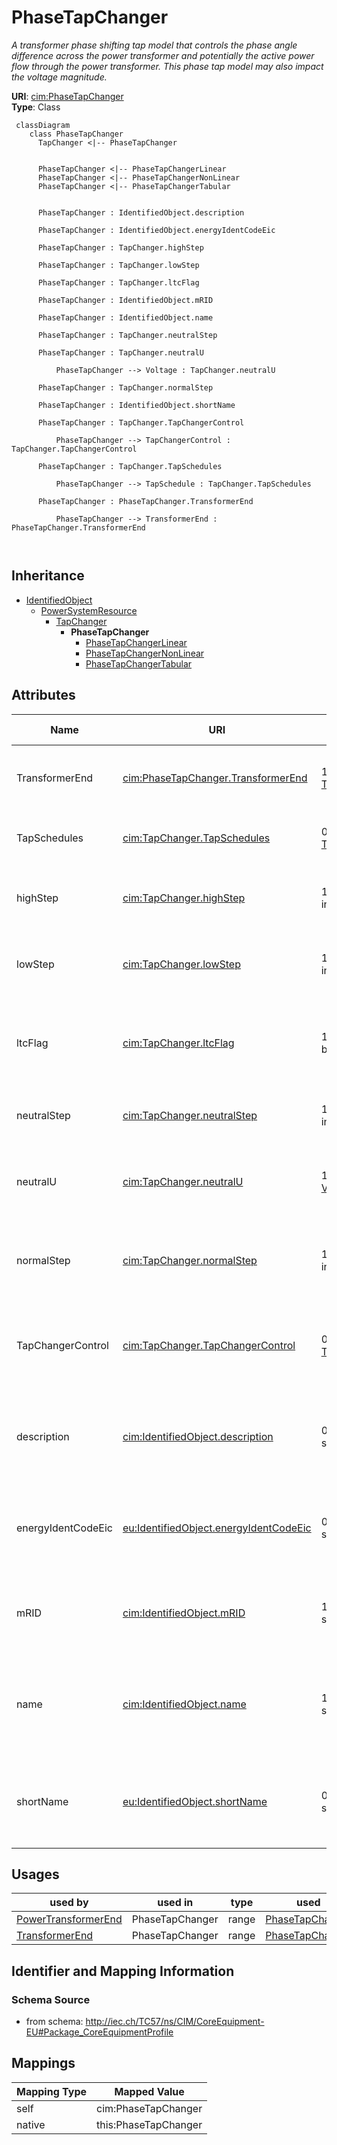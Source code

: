 # PhaseTapChanger


_A transformer phase shifting tap model that controls the phase angle difference across the power transformer and potentially the active power flow through the power transformer.  This phase tap model may also impact the voltage magnitude._





**URI**: [cim:PhaseTapChanger](http://iec.ch/TC57/CIM100#PhaseTapChanger)<br />
**Type**: Class




```mermaid
 classDiagram
    class PhaseTapChanger
      TapChanger <|-- PhaseTapChanger
      

      PhaseTapChanger <|-- PhaseTapChangerLinear
      PhaseTapChanger <|-- PhaseTapChangerNonLinear
      PhaseTapChanger <|-- PhaseTapChangerTabular
      
      
      PhaseTapChanger : IdentifiedObject.description
        
      PhaseTapChanger : IdentifiedObject.energyIdentCodeEic
        
      PhaseTapChanger : TapChanger.highStep
        
      PhaseTapChanger : TapChanger.lowStep
        
      PhaseTapChanger : TapChanger.ltcFlag
        
      PhaseTapChanger : IdentifiedObject.mRID
        
      PhaseTapChanger : IdentifiedObject.name
        
      PhaseTapChanger : TapChanger.neutralStep
        
      PhaseTapChanger : TapChanger.neutralU
        
          PhaseTapChanger --> Voltage : TapChanger.neutralU
        
      PhaseTapChanger : TapChanger.normalStep
        
      PhaseTapChanger : IdentifiedObject.shortName
        
      PhaseTapChanger : TapChanger.TapChangerControl
        
          PhaseTapChanger --> TapChangerControl : TapChanger.TapChangerControl
        
      PhaseTapChanger : TapChanger.TapSchedules
        
          PhaseTapChanger --> TapSchedule : TapChanger.TapSchedules
        
      PhaseTapChanger : PhaseTapChanger.TransformerEnd
        
          PhaseTapChanger --> TransformerEnd : PhaseTapChanger.TransformerEnd
        
      
```





## Inheritance
* [IdentifiedObject](IdentifiedObject.md)
    * [PowerSystemResource](PowerSystemResource.md)
        * [TapChanger](TapChanger.md)
            * **PhaseTapChanger**
                * [PhaseTapChangerLinear](PhaseTapChangerLinear.md)
                * [PhaseTapChangerNonLinear](PhaseTapChangerNonLinear.md)
                * [PhaseTapChangerTabular](PhaseTapChangerTabular.md)



## Attributes


| Name | URI | Cardinality and Range | Description | Inheritance |
| ---  | --- | --- | --- | --- |
| TransformerEnd | [cim:PhaseTapChanger.TransformerEnd](http://iec.ch/TC57/CIM100#PhaseTapChanger.TransformerEnd) | 1..1 <br />  [TransformerEnd](TransformerEnd.md)  | Transformer end to which this phase tap changer belongs | direct |
| TapSchedules | [cim:TapChanger.TapSchedules](http://iec.ch/TC57/CIM100#TapChanger.TapSchedules) | 0..* <br />  [TapSchedule](TapSchedule.md)  | A TapChanger can have TapSchedules | [TapChanger](TapChanger.md) |
| highStep | [cim:TapChanger.highStep](http://iec.ch/TC57/CIM100#TapChanger.highStep) | 1..1 <br />  integer  | Highest possible tap step position, advance from neutral | [TapChanger](TapChanger.md) |
| lowStep | [cim:TapChanger.lowStep](http://iec.ch/TC57/CIM100#TapChanger.lowStep) | 1..1 <br />  integer  | Lowest possible tap step position, retard from neutral | [TapChanger](TapChanger.md) |
| ltcFlag | [cim:TapChanger.ltcFlag](http://iec.ch/TC57/CIM100#TapChanger.ltcFlag) | 1..1 <br />  boolean  | Specifies whether or not a TapChanger has load tap changing capabilities | [TapChanger](TapChanger.md) |
| neutralStep | [cim:TapChanger.neutralStep](http://iec.ch/TC57/CIM100#TapChanger.neutralStep) | 1..1 <br />  integer  | The neutral tap step position for this winding | [TapChanger](TapChanger.md) |
| neutralU | [cim:TapChanger.neutralU](http://iec.ch/TC57/CIM100#TapChanger.neutralU) | 1..1 <br />  [Voltage](Voltage.md)  | Voltage at which the winding operates at the neutral tap setting | [TapChanger](TapChanger.md) |
| normalStep | [cim:TapChanger.normalStep](http://iec.ch/TC57/CIM100#TapChanger.normalStep) | 1..1 <br />  integer  | The tap step position used in "normal" network operation for this winding | [TapChanger](TapChanger.md) |
| TapChangerControl | [cim:TapChanger.TapChangerControl](http://iec.ch/TC57/CIM100#TapChanger.TapChangerControl) | 0..1 <br />  [TapChangerControl](TapChangerControl.md)  | The regulating control scheme in which this tap changer participates | [TapChanger](TapChanger.md) |
| description | [cim:IdentifiedObject.description](http://iec.ch/TC57/CIM100#IdentifiedObject.description) | 0..1 <br />  string  | The description is a free human readable text describing or naming the object | [IdentifiedObject](IdentifiedObject.md) |
| energyIdentCodeEic | [eu:IdentifiedObject.energyIdentCodeEic](http://iec.ch/TC57/CIM100-European#IdentifiedObject.energyIdentCodeEic) | 0..1 <br />  string  | The attribute is used for an exchange of the EIC code (Energy identification ... | [IdentifiedObject](IdentifiedObject.md) |
| mRID | [cim:IdentifiedObject.mRID](http://iec.ch/TC57/CIM100#IdentifiedObject.mRID) | 1..1 <br />  string  | Master resource identifier issued by a model authority | [IdentifiedObject](IdentifiedObject.md) |
| name | [cim:IdentifiedObject.name](http://iec.ch/TC57/CIM100#IdentifiedObject.name) | 1..1 <br />  string  | The name is any free human readable and possibly non unique text naming the o... | [IdentifiedObject](IdentifiedObject.md) |
| shortName | [eu:IdentifiedObject.shortName](http://iec.ch/TC57/CIM100-European#IdentifiedObject.shortName) | 0..1 <br />  string  | The attribute is used for an exchange of a human readable short name with len... | [IdentifiedObject](IdentifiedObject.md) |





## Usages

| used by | used in | type | used |
| ---  | --- | --- | --- |
| [PowerTransformerEnd](PowerTransformerEnd.md) | PhaseTapChanger | range | [PhaseTapChanger](PhaseTapChanger.md) |
| [TransformerEnd](TransformerEnd.md) | PhaseTapChanger | range | [PhaseTapChanger](PhaseTapChanger.md) |






## Identifier and Mapping Information







### Schema Source


* from schema: http://iec.ch/TC57/ns/CIM/CoreEquipment-EU#Package_CoreEquipmentProfile





## Mappings

| Mapping Type | Mapped Value |
| ---  | ---  |
| self | cim:PhaseTapChanger |
| native | this:PhaseTapChanger |




